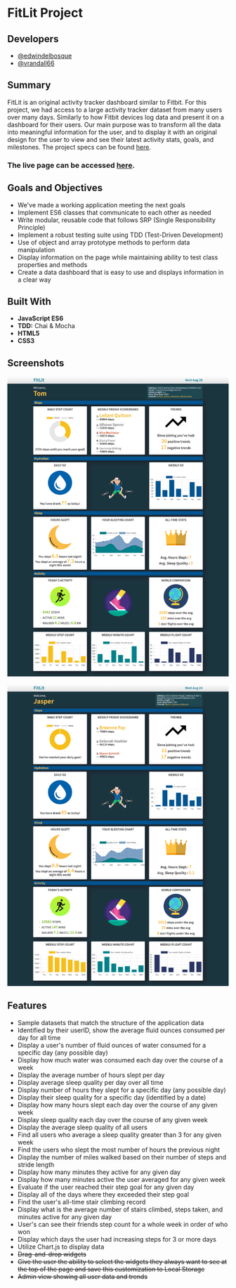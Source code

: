 # FitLit Project

## Developers
- [@edwindelbosque](https://github.com/edwindelbosque)
- [@vrandall66](https://github.com/vrandall66)

## Summary
FitLit is an original activity tracker dashboard similar to Fitbit. For this project, we had access to a large activity tracker dataset from many users over many days. Similarly to how Fitbit devices log data and present it on a dashboard for their users. Our main purpose was to transform all the data into meaningful information for the user, and to display it with an original design for the user to view and see their latest activity stats, goals, and milestones.
The project specs can be found <a href="https://frontend.turing.io/projects/fitlit.html">here</a>. 

### The live page can be accessed <a href="https://edwindelbosque.github.io/FitLit/src/index.html">here</a>.

## Goals and Objectives

- We've made a working application meeting the next goals
- Implement ES6 classes that communicate to each other as needed
- Write modular, reusable code that follows SRP (Single Responsibility Principle)
- Implement a robust testing suite using TDD (Test-Driven Development)
- Use of object and array prototype methods to perform data manipulation
- Display information on the page while maintaining ability to test class properties and methods
- Create a data dashboard that is easy to use and displays information in a clear way

## Built With

- **JavaScript ES6**
- **TDD:** Chai & Mocha
- **HTML5**
- **CSS3**

## Screenshots

![Desktop View - user that did not meet their daily step goal that day](images/LowSteps.png "Desktop View - user that did not meet their daily step goal that day")

![Desktop View - user that met their daily step goal that day](images/AllSteps.png "Desktop View - user that met their daily step goal that day")


## Features

- Sample datasets that match the structure of the application data
- Identified by their userID, show the average fluid ounces consumed per day for all time
- Display a user's number of fluid ounces of water consumed for a specific day (any possible day)
- Display how much water was consumed each day over the course of a week
- Display the average number of hours slept per day
- Display average sleep quality per day over all time
- Display number of hours they slept for a specific day (any possible day)
- Display their sleep quality for a specific day (identified by a date)
- Display how many hours slept each day over the course of any given week
- Display sleep quality each day over the course of any given week
- Display the average sleep quality of all users
- Find all users who average a sleep quality greater than 3 for any given week
- Find the users who slept the most number of hours the previous night
- Display the number of miles walked based on their number of steps and stride length
- Display how many minutes they active for any given day
- Display how many minutes active the user averaged for any given week
- Evaluate if the user reached their step goal for any given day
- Display all of the days where they exceeded their step goal
- Find the user's all-time stair climbing record
- Display what is the average number of stairs climbed, steps taken, and minutes active for any given day
- User's can see their friends step count for a whole week in order of who won
- Display which days the user had increasing steps for 3 or more days
- Utilize Chart.js to display data
- ~~Drag-and-drop widgets~~
- ~~Give the user the ability to select the widgets they always want to see at the top of the page and save this customization to Local Storage~~
- ~~Admin view showing all user data and trends~~
